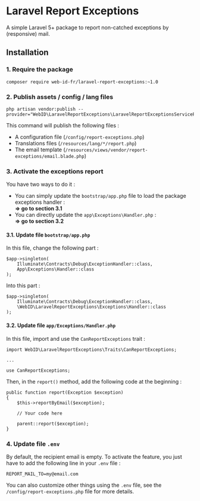 # Laravel Report Exceptions
A simple Laravel 5+ package to report non-catched exceptions by (responsive) mail.

## Installation

### 1. Require the package
```
composer require web-id-fr/laravel-report-exceptions:~1.0
```

### 2. Publish assets / config / lang files 
```
php artisan vendor:publish --provider="WebID\LaravelReportExceptions\LaravelReportExceptionsServiceProvider"
```
This command will publish the following files :
 * A configuration file (`/config/report-exceptions.php`)
 * Translations files (`/resources/lang/*/report.php`)
 * The email template (`/resources/views/vendor/report-exceptions/email.blade.php`)
### 3. Activate the exceptions report
You have two ways to do it :<br>
 * You can simply update the `bootstrap/app.php` file to load the package exceptions handler : <br>**=> go to section 3.1**
 * You can directly update the `app\Exceptions\Handler.php` : <br>**=> go to section 3.2**
 

#### 3.1. Update file `bootstrap/app.php`
  
In this file, change the following part :
```
$app->singleton(
    Illuminate\Contracts\Debug\ExceptionHandler::class,
    App\Exceptions\Handler::class
);
```
Into this part :
```
$app->singleton(
    Illuminate\Contracts\Debug\ExceptionHandler::class,
    \WebID\LaravelReportExceptions\Exceptions\Handler::class
);
```

#### 3.2. Update file `app/Exceptions/Handler.php`

In this file, import and use the `CanReportExceptions` trait :
```
import WebID\LaravelReportExceptions\Traits\CanReportExceptions;

...

use CanReportExceptions;
```

Then, in the `report()` method, add the following code at the beginning :

```
public function report(Exception $exception)
{
    $this->reportByEmail($exception);
    
    // Your code here
    
    parent::report($exception);
}
```

### 4. Update file `.env`
By default, the recipient email is empty. To activate the feature, you just have to add the following line in your `.env` file :
```
REPORT_MAIL_TO=my@email.com
```

You can also customize other things using the `.env` file, see the `/config/report-exceptions.php` file for more details.
